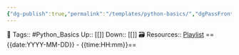 ```yaml
---
{"dg-publish":true,"permalink":"/templates/python-basics/","dgPassFrontmatter":true,"noteIcon":"3","created":"2023-12-09T00:56:16.220+05:30","updated":"2023-12-16T11:42:34.681+05:30"}
---
```


🧶 Tags:: #Python_Basics 
Up:: [[]]
Down:: [[]]
🗃 Resources:: [Playlist](https://www.youtube.com/playlist?list=PLu0W_9lII9agwh1XjRt242xIpHhPT2llg)
=={{date:YYYY-MM-DD}} - {{time:HH:mm}}==

